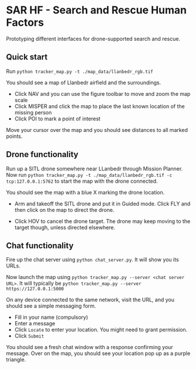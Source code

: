 # SAR HF - Search and Rescue Human Factors

Prototyping different interfaces for drone-supported search and rescue.

## Quick start

Run `python tracker_map.py -t ./map_data/llanbedr_rgb.tif`

You should see a map of Llanbedr airfield and the surroundings.

- Click NAV and you can use the figure toolbar to move and zoom the map scale
- Click MISPER and click the map to place the last known location of the missing person
- Click POI to mark a point of interest

Move your cursor over the map and you should see distances to all marked points.

## Drone functionality

Run up a SITL drone somewhere near LLanbedr through Mission Planner.  Now run `python tracker_map.py -t ./map_data/llanbedr_rgb.tif -c tcp:127.0.0.1:5762` to start the map with the drone connected.

You should see the map with a blue X marking the drone location.

- Arm and takeoff the SITL drone and put it in Guided mode.  Click FLY and then click on the map to direct the drone.

- Click HOV to cancel the drone target.  The drone may keep moving to the target though, unless directed elsewhere.

## Chat functionality

Fire up the chat server using `python chat_server.py`.  It will show you its URLs.

Now launch the map using `python tracker_map.py --server <chat server URL>`.  It will typically be 
```python tracker_map.py --server https://127.0.0.1:5000```

On any device connected to the same network, visit the URL, and you should see a simple messaging form.

- Fill in your name (compulsory)
- Enter a message
- Click `Locate` to enter your location.  You might need to grant permission.
- Click `Submit`

You should see a fresh chat window with a response confirming your message.  Over on the map, you should see your location pop up as a purple triangle.
